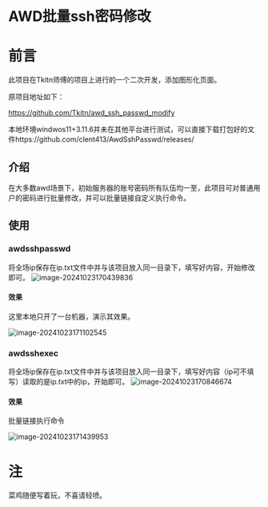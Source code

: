 # AWD批量ssh密码修改

# 前言

此项目在Tkitn师傅的项目上进行的一个二次开发，添加图形化页面。

原项目地址如下：

https://github.com/Tkitn/awd_ssh_passwd_modify

本地环境windwos11+3.11.6并未在其他平台进行测试，可以直接下载打包好的文件https://github.com/clent413/AwdSshPasswd/releases/

## 介绍

在大多数awd场景下，初始服务器的账号密码所有队伍均一至，此项目可对普通用户的密码进行批量修改，并可以批量链接自定义执行命令。

## 使用

### awdsshpasswd 

将全场ip保存在ip.txt文件中并与该项目放入同一目录下，填写好内容，开始修改即可。
![image-20241023170439836](https://github.com/user-attachments/assets/eb4a67e8-9093-4956-9d2a-cec073080982)



####  效果

这里本地只开了一台机器，演示其效果。

![image-20241023171102545](https://github.com/user-attachments/assets/e8dbb92f-3e60-472e-96c2-151069421f1a)


### awdsshexec

将全场ip保存在ip.txt文件中并与该项目放入同一目录下，填写好内容（ip可不填写）读取的是ip.txt中的ip，开始即可。
![image-20241023170846674](https://github.com/user-attachments/assets/ae599d05-8217-435b-a9fb-457636f8a47f)



#### 效果

批量链接执行命令

![image-20241023171439953](https://github.com/user-attachments/assets/216d4cf1-fd14-4a5d-8445-6c716cd48534)


# 注

菜鸡随便写着玩，不喜请轻喷。
